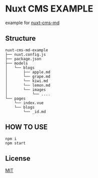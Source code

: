 # Nuxt CMS EXAMPLE
example for [nuxt-cms-md](https://github.com/1056ng/nuxt-cms-md)

## Structure

```
nuxt-cms-md-example
├── nuxt.config.js
├── package.json
├── models
│   └── blogs
│       ├── apple.md
│       └── grape.md
│       └── kiwi.md
│       └── lemon.md
│       └── images
│           └── ....
└── pages
    └── index.vue
    └── blogs
        └── _id.md
```

## HOW TO USE

```
npm i
npm start
```

## License

[MIT](https://github.com/1056ng/nuxt-cms-md-example/blob/master/LICENSE)
